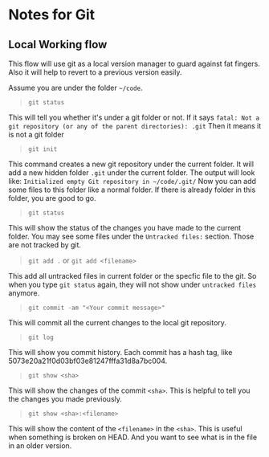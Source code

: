 # Notes for Git

## Local Working flow

This flow will use git as a local version manager to guard
against fat fingers. Also it will help to revert to a previous
version easily.

Assume you are under the folder `~/code`.

> `git status`

This will tell you whether it's under a git folder or not.
If it says `fatal: Not a git repository (or any of the parent directories): .git`
Then it means it is not a git folder

> `git init`

This command creates a new git repository under the current
folder. It will add a new hidden folder `.git` under the current
folder. The output will look like: `Initialized empty Git repository in ~/code/.git/`
Now you can add some files to this folder like a normal folder. If there is
already folder in this folder, you are good to go.

> `git status`

This will show the status of the changes you have made to the current folder.
You may see some files under the `Untracked files:` section. Those are not tracked
by git.

> `git add .` or `git add <filename>`

This add all untracked files in current folder or the specfic file to the git.
So when you type `git status` again, they will not show under `untracked files`
anymore.

> `git commit -am "<Your commit message>"`

This will commit all the current changes to the local git repository.

> `git log`

This will show you commit history. Each commit has a hash tag, like 5073e20a21f0d03bf03e81247fffa31d8a7bc004.

> `git show <sha>`

This will show the changes of the commit `<sha>`. This is helpful to tell you
the changes you made previously.

> `git show <sha>:<filename>`

This will show the content of the `<filename>` in the `<sha>`. This is useful
when something is broken on HEAD. And you want to see what is in the file in an
older version.
